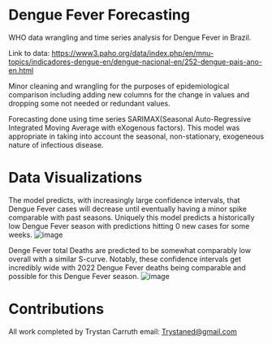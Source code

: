 # Dengue Fever Forecasting
WHO data wrangling and time series analysis for Dengue Fever in Brazil.

Link to data: https://www3.paho.org/data/index.php/en/mnu-topics/indicadores-dengue-en/dengue-nacional-en/252-dengue-pais-ano-en.html

Minor cleaning and wrangling for the purposes of epidemiological comparison including adding new columns for the change in values and dropping some not needed or redundant values. 

Forecasting done using time series SARIMAX(Seasonal Auto-Regressive Integrated Moving Average with eXogenous factors). This model was appropriate in taking into account the seasonal, non-stationary, exogeneous nature of infectious disease. 


# Data Visualizations
The model predicts, with increasingly large confidence intervals, that Dengue Fever cases will decrease until eventually having a minor spike comparable with past seasons. Uniquely this model predicts a historically low Dengue Fever season with predictions hitting 0 new cases for some weeks. 
![image](https://github.com/CarruthT/DengueFeverForecasting/assets/97051391/8458f7a6-72e4-45aa-a0f4-a2ae5dddb548)

Denge Fever total Deaths are predicted to be somewhat comparably low overall with a similar S-curve. Notably, these confidence intervals get incredibly wide with 2022 Dengue Fever deaths being comparable and possible for this Dengue Fever season. 
![image](https://github.com/CarruthT/DengueFeverForecasting/assets/97051391/8aa56a98-3fbd-42c2-adf7-68770051da2e)

# Contributions

All work completed by Trystan Carruth
email: Trystaned@gmail.com
